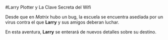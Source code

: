 #Larry Plotter y La Clave Secreta del Wifi

Desde que en *Matrix* hubo un bug, la escuela se encuentra asediada por un virus contra el que **Larry** y sus amigos deberan luchar.

En esta aventura, **Larry** se enterará de nuevos detalles sobre su destino. 

